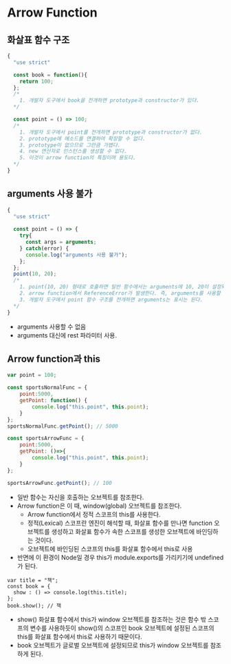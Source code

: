# Arrow Function

## 화살표 함수 구조

```js
{
  "use strict"

  const book = function(){
    return 100;
  };
  /*
    1. 개발자 도구에서 book을 전개하면 prototype과 constructor가 있다.
  */

  const point = () => 100;
  /*
    1. 개발자 도구에서 point를 전개하면 prototype과 constructor가 없다.
    2. prototype에 메소드를 연결하여 확장할 수 없다.
    3. prototype이 없으므로 그만큼 가볍다.
    4. new 연산자로 인스턴스를 생성할 수 없다.
    5. 이것이 arrow function의 특징이며 용도다.
  */
}
```



## arguments 사용 불가

```js
{
  "use strict"
  
  const point = () => {
    try{
      const args = arguments;
    } catch(error) {
      console.log("arguments 사용 불가");
    };
  };
  point(10, 20);
  /*
  	1. point(10, 20) 형태로 호출하면 일반 함수에서는 arguments에 10, 20이 설정되지만
  	2. arrow function에서 ReferenceError가 발생한다. 즉, arguments를 사용할 수 없다.
  	3. 개발자 도구에서 point 함수 구조를 전개하면 arguments는 표시는 된다.
  */
}
```

- arguments 사용할 수 없음
- arguments 대신에 rest 파라미터 사용.



## Arrow function과 this

```js
var point = 100;

const sportsNormalFunc = {
    point:5000,
    getPoint: function() {
        console.log("this.point", this.point);
    }
};
sportsNormalFunc.getPoint(); // 5000

const sportsArrowFunc = {
    point:5000,
    getPoint: ()=>{
        console.log("this.point", this.point);
    }
};

sportsArrowFunc.getPoint(); // 100
```

- 일반 함수는 자신을 호출하는 오브젝트를 참조한다.
- Arrow function은 이 때, window(global) 오브젝트를 참조한다.
  - Arrow function에서 정적 스코프의 this를 사용한다.
  - 정적(Lexical) 스코프란 엔진이 해석할 때, 화살표 함수를 만나면 function 오브젝트를 생성하고 화살표 함수가 속한 스코프를 생성한 오브젝트에 바인딩하는 것이다.
  - 오브젝트에 바인딩된 스코프의 this를 화살표 함수에서 this로 사용
- 반면에 이 환경이 Node일 경우 this가 module.exports를 가리키기에 undefined가 된다.

```Js
var title = "책";
const book = {
  show : () => console.log(this.title);
};
book.show(); // 책
```

- show() 화살표 함수에서 this가 window 오브젝트를 참조하는 것은 함수 밖 스코프의 변수를 사용하듯이 show()의 스코프인 book 오브젝트에 설정된 스코프의 this를 화살표 함수에서 this로 사용하기 때문이다.
- book 오브젝트가 글로벌 오브젝트에 설정되므로 this가 window 오브젝트를 참조하게 된다.
